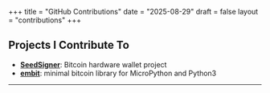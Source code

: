 +++
title = "GitHub Contributions"
date = "2025-08-29"
draft = false
layout = "contributions"
+++

## Projects I Contribute To

- **[SeedSigner](https://github.com/SeedSigner/seedsigner)**: Bitcoin hardware wallet project
- **[embit](https://github.com/diybitcoinhardware/embit/)**: minimal bitcoin library for MicroPython and Python3

---

